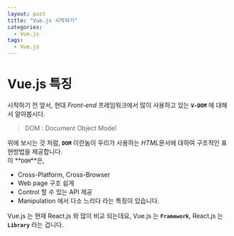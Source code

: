 ```yaml
---
layout: post
title: "Vue.js 시작하기"
categories:
  - Vue.js
tags:
  - Vue.js
---
```


Vue.js 특징
================
시작하기 전 앞서, 현대 *Front-end* 프레임워크에서 많이 사용하고 있는 **`V-DOM`** 에 대해서 알아봅시다.  
> DOM : Document Object Model

위에 보시는 것 처럼, **`DOM`** 이란놈이 우리가 사용하는 *HTML*문서에 대하여 구조적인 표현방법을 제공합니다.  
이 **`DOM`**은,  
* Cross-Platform, Cross-Browser
* Web page 구조 쉽게
* Control 할 수 있는 API 제공
* Manipulation 에서 다소 느리다
라는 특징이 있습니다.  

Vue.js 는 현재 React.js 와 많이 비교 되는데요, Vue.js 는 **`Framework`**, React.js 는 **`Library`** 라는 겁니다.  


<!-- **`page.title` example:**

```yaml
title: "Markup: Title *with* **Markdown**""
``` -->